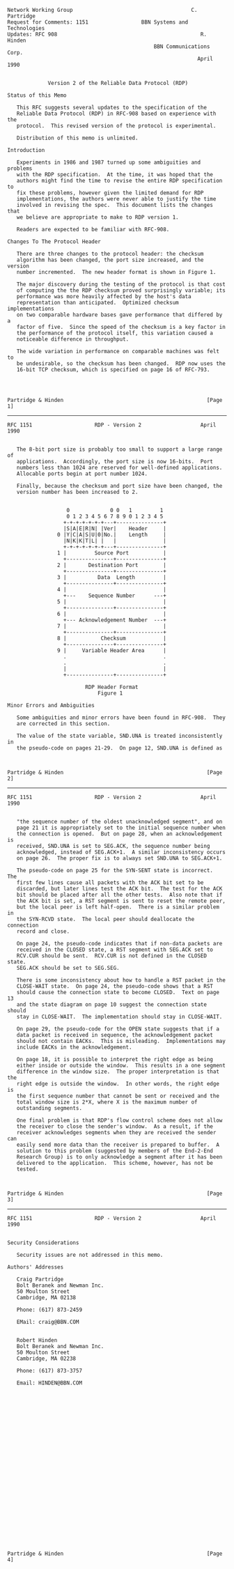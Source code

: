     Network Working Group                                      C. Partridge
    Request for Comments: 1151                 BBN Systems and Technologies
    Updates: RFC 908                                              R. Hinden
                                                   BBN Communications Corp.
                                                                 April 1990


                 Version 2 of the Reliable Data Protocol (RDP)

    Status of this Memo

       This RFC suggests several updates to the specification of the
       Reliable Data Protocol (RDP) in RFC-908 based on experience with the
       protocol.  This revised version of the protocol is experimental.

       Distribution of this memo is unlimited.

    Introduction

       Experiments in 1986 and 1987 turned up some ambiguities and problems
       with the RDP specification.  At the time, it was hoped that the
       authors might find the time to revise the entire RDP specification to
       fix these problems, however given the limited demand for RDP
       implementations, the authors were never able to justify the time
       involved in revising the spec.  This document lists the changes that
       we believe are appropriate to make to RDP version 1.

       Readers are expected to be familiar with RFC-908.

    Changes To The Protocol Header

       There are three changes to the protocol header: the checksum
       algorithm has been changed, the port size increased, and the version
       number incremented.  The new header format is shown in Figure 1.

       The major discovery during the testing of the protocol is that cost
       of computing the the RDP checksum proved surprisingly variable; its
       performance was more heavily affected by the host's data
       representation than anticipated.  Optimized checksum implementations
       on two comparable hardware bases gave performance that differed by a
       factor of five.  Since the speed of the checksum is a key factor in
       the performance of the protocol itself, this variation caused a
       noticeable difference in throughput.

       The wide variation in performance on comparable machines was felt to
       be undesirable, so the checksum has been changed.  RDP now uses the
       16-bit TCP checksum, which is specified on page 16 of RFC-793.




    Partridge & Hinden                                              [Page 1]

------------------------------------------------------------------------

``` newpage
RFC 1151                    RDP - Version 2                   April 1990


   The 8-bit port size is probably too small to support a large range of
   applications.  Accordingly, the port size is now 16-bits.  Port
   numbers less than 1024 are reserved for well-defined applications.
   Allocable ports begin at port number 1024.

   Finally, because the checksum and port size have been changed, the
   version number has been increased to 2.


                   0             0 0   1         1
                   0 1 2 3 4 5 6 7 8 9 0 1 2 3 4 5
                  +-+-+-+-+-+-+---+---------------+
                  |S|A|E|R|N| |Ver|    Header     |
                0 |Y|C|A|S|U|0|No.|    Length     |
                  |N|K|K|T|L| |   |               |
                  +-+-+-+-+-+-+---+---------------+
                1 |         Source Port           |
                  +---------------+---------------+
                2 |       Destination Port        |
                  +---------------+---------------+
                3 |          Data  Length         |
                  +---------------+---------------+
                4 |                               |
                  +---    Sequence Number      ---+
                5 |                               |
                  +---------------+---------------+
                6 |                               |
                  +--- Acknowledgement Number  ---+
                7 |                               |
                  +---------------+---------------+
                8 |           Checksum            |
                  +---------------+---------------+
                9 |     Variable Header Area      |
                  .                               .
                  .                               .
                  |                               |
                  +---------------+---------------+

                         RDP Header Format
                             Figure 1

Minor Errors and Ambiguities

   Some ambiguities and minor errors have been found in RFC-908.  They
   are corrected in this section.

   The value of the state variable, SND.UNA is treated inconsistently in
   the pseudo-code on pages 21-29.  On page 12, SND.UNA is defined as



Partridge & Hinden                                              [Page 2]
```

------------------------------------------------------------------------

``` newpage
RFC 1151                    RDP - Version 2                   April 1990


   "the sequence number of the oldest unacknowledged segment", and on
   page 21 it is appropriately set to the initial sequence number when
   the connection is opened.  But on page 28, when an acknowledgement is
   received, SND.UNA is set to SEG.ACK, the sequence number being
   acknowledged, instead of SEG.ACK+1.  A similar inconsistency occurs
   on page 26.  The proper fix is to always set SND.UNA to SEG.ACK+1.

   The pseudo-code on page 25 for the SYN-SENT state is incorrect.  The
   first few lines cause all packets with the ACK bit set to be
   discarded, but later lines test the ACK bit.  The test for the ACK
   bit should be placed after all the other tests.  Also note that if
   the ACK bit is set, a RST segment is sent to reset the remote peer,
   but the local peer is left half-open.  There is a similar problem in
   the SYN-RCVD state.  The local peer should deallocate the connection
   record and close.

   On page 24, the pseudo-code indicates that if non-data packets are
   received in the CLOSED state, a RST segment with SEG.ACK set to
   RCV.CUR should be sent.  RCV.CUR is not defined in the CLOSED state.
   SEG.ACK should be set to SEG.SEG.

   There is some inconsistency about how to handle a RST packet in the
   CLOSE-WAIT state.  On page 24, the pseudo-code shows that a RST
   should cause the connection state to become CLOSED.  Text on page 13
   and the state diagram on page 10 suggest the connection state should
   stay in CLOSE-WAIT.  The implementation should stay in CLOSE-WAIT.

   On page 29, the pseudo-code for the OPEN state suggests that if a
   data packet is received in sequence, the acknowledgement packet
   should not contain EACKs.  This is misleading.  Implementations may
   include EACKs in the acknowledgement.

   On page 18, it is possible to interpret the right edge as being
   either inside or outside the window.  This results in a one segment
   difference in the window size.  The proper interpretation is that the
   right edge is outside the window.  In other words, the right edge is
   the first sequence number that cannot be sent or received and the
   total window size is 2*X, where X is the maximum number of
   outstanding segments.

   One final problem is that RDP's flow control scheme does not allow
   the receiver to close the sender's window.  As a result, if the
   receiver acknowledges segments when they are received the sender can
   easily send more data than the receiver is prepared to buffer.  A
   solution to this problem (suggested by members of the End-2-End
   Research Group) is to only acknowledge a segment after it has been
   delivered to the application.  This scheme, however, has not be
   tested.



Partridge & Hinden                                              [Page 3]
```

------------------------------------------------------------------------

``` newpage
RFC 1151                    RDP - Version 2                   April 1990


Security Considerations

   Security issues are not addressed in this memo.

Authors' Addresses

   Craig Partridge
   Bolt Beranek and Newman Inc.
   50 Moulton Street
   Cambridge, MA 02138

   Phone: (617) 873-2459

   EMail: craig@BBN.COM


   Robert Hinden
   Bolt Beranek and Newman Inc.
   50 Moulton Street
   Cambridge, MA 02238

   Phone: (617) 873-3757

   Email: HINDEN@BBN.COM



























Partridge & Hinden                                              [Page 4]
```
